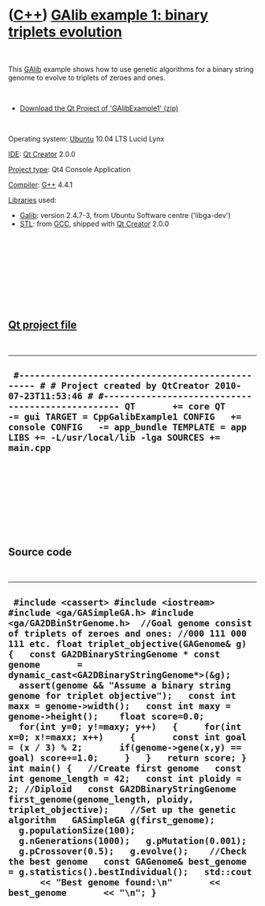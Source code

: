 



 

 

 

 

 

([C++](Cpp.htm)) [GAlib example 1: binary triplets evolution](CppGalibExample1.htm)
===================================================================================

 

This [GAlib](CppGalib.htm) example shows how to use genetic algorithms
for a binary string genome to evolve to triplets of zeroes and ones.

 

-   [Download the Qt Project of
    'GAlibExample1' (zip)](CppGalibExample1.zip)

 

Operating system: [Ubuntu](http://www.ubuntu.com) 10.04 LTS Lucid Lynx

[IDE](CppIde.htm): [Qt Creator](CppQt.htm) 2.0.0

[Project type](CppQtProjectType.htm): Qt4 Console Application

[Compiler](CppCompiler.htm): [G++](CppGpp.htm) 4.4.1

[Libraries](CppLibrary.htm) used:

-   [Galib](CppGalib.htm): version 2.4.7-3, from Ubuntu Software
    centre ('libga-dev')
-   [STL](CppStl.htm): from [GCC](CppGcc.htm), shipped with [Qt
    Creator](CppQt.htm) 2.0.0

 

 

 

 

 

[Qt project file](CppQtProjectFile.htm)
---------------------------------------

 

  ----------------------------------------------------------------------------------------------------------------------------------------------------------------------------------------------------------------------------------------------------------------------------------------------------------------------------------------
  ` #------------------------------------------------- # # Project created by QtCreator 2010-07-23T11:53:46 # #------------------------------------------------- QT       += core QT       -= gui TARGET = CppGalibExample1 CONFIG   += console CONFIG   -= app_bundle TEMPLATE = app LIBS += -L/usr/local/lib -lga SOURCES += main.cpp`
  ----------------------------------------------------------------------------------------------------------------------------------------------------------------------------------------------------------------------------------------------------------------------------------------------------------------------------------------

 

 

 

 

 

Source code
-----------

 

  ---------------------------------------------------------------------------------------------------------------------------------------------------------------------------------------------------------------------------------------------------------------------------------------------------------------------------------------------------------------------------------------------------------------------------------------------------------------------------------------------------------------------------------------------------------------------------------------------------------------------------------------------------------------------------------------------------------------------------------------------------------------------------------------------------------------------------------------------------------------------------------------------------------------------------------------------------------------------------------------------------------------------------------------------------------------------------------------------------------------------------------------------------------------------------------------------------------------------------------------------------
  ` #include <cassert> #include <iostream> #include <ga/GASimpleGA.h> #include <ga/GA2DBinStrGenome.h>  //Goal genome consist of triplets of zeroes and ones: //000 111 000 111 etc. float triplet_objective(GAGenome& g) {   const GA2DBinaryStringGenome * const genome       = dynamic_cast<GA2DBinaryStringGenome*>(&g);   assert(genome && "Assume a binary string genome for triplet objective");   const int maxx = genome->width();   const int maxy = genome->height();    float score=0.0;    for(int y=0; y!=maxy; y++)   {     for(int x=0; x!=maxx; x++)     {       const int goal = (x / 3) % 2;       if(genome->gene(x,y) == goal) score+=1.0;     }   }   return score; }  int main() {   //Create first genome   const int genome_length = 42;   const int ploidy = 2; //Diploid   const GA2DBinaryStringGenome first_genome(genome_length, ploidy, triplet_objective);    //Set up the genetic algorithm   GASimpleGA g(first_genome);   g.populationSize(100);   g.nGenerations(1000);   g.pMutation(0.001);   g.pCrossover(0.5);   g.evolve();    //Check the best genome   const GAGenome& best_genome = g.statistics().bestIndividual();   std::cout       << "Best genome found:\n"       << best_genome       << "\n"; }`
  ---------------------------------------------------------------------------------------------------------------------------------------------------------------------------------------------------------------------------------------------------------------------------------------------------------------------------------------------------------------------------------------------------------------------------------------------------------------------------------------------------------------------------------------------------------------------------------------------------------------------------------------------------------------------------------------------------------------------------------------------------------------------------------------------------------------------------------------------------------------------------------------------------------------------------------------------------------------------------------------------------------------------------------------------------------------------------------------------------------------------------------------------------------------------------------------------------------------------------------------------------

 

 

 

 

 





 



